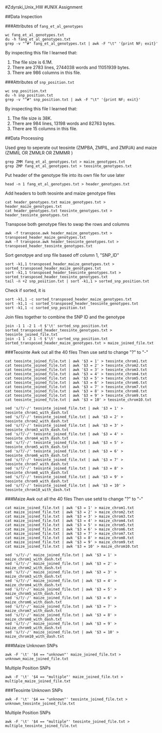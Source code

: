 #Zdyrski_Unix_HW
#UNIX Assignment

##Data Inspection

###Attributes of `fang_et_al_genotypes`

```
wc fang_et_al_genotypes.txt
du -h fang_et_al_genotypes.txt
grep -v "^#" fang_et_al_genotypes.txt | awk -F "\t" '{print NF; exit}'
```

By inspecting this file I learned that:

1. The file size is 6.1M.
2. There are 2783 lines, 2744038 words and 11051939 bytes.
3. There are 986 columns in this file.

###Attributes of `snp_position.txt`

```
wc snp_position.txt
du -h snp_position.txt
grep -v "^#" snp_position.txt | awk -F "\t" '{print NF; exit}'
```

By inspecting this file I learned that:

1. The file size is 38K.
2. There are 984 lines, 13198 words and 82763 bytes.
3. There are 15 columns in this file.

##Data Processing


Used grep to seperate out teosinte (ZMPBA, ZMPIL, and ZMPJA) and maize (ZMMIL OR ZMMLR OR ZMMMR )
```
grep ZMM fang_et_al_genotypes.txt > maize_genotypes.txt
grep ZMP fang_et_al_genotypes.txt > teosinte_genotypes.txt
```

Put header of the genotype file into its own file for use later
```
head -n 1 fang_et_al_genotypes.txt > header_genotypes.txt
```

Add headers to both teosinte and maize genotype files
```
cat header_genotypes.txt maize_genotypes.txt > header_maize_genotypes.txt
cat header_genotypes.txt teosinte_genotypes.txt > header_teosinte_genotypes.txt
```

Transpose both genotype files to swap the rows and columns

```
awk -f transpose.awk header_maize_genotypes.txt > transposed_header_maize_genotypes.txt
awk -f transpose.awk header_teosinte_genotypes.txt > transposed_header_teosinte_genotypes.txt
```

Sort genotpye and snp file based off column 1, "SNP_ID"
```
sort -k1,1 transposed_header_maize_genotypes.txt >  sorted_transposed_header_maize_genotypes.txt
sort -k1,1 transposed_header_teosinte_genotypes.txt >  sorted_transposed_header_teosinte_genotypes.txt
tail -n +2 snp_position.txt | sort -k1,1 > sorted_snp_position.txt
```

Check if sorted, it is
```
sort -k1,1 -c sorted_transposed_header_maize_genotypes.txt
sort -k1,1 -c sorted_transposed_header_teosinte_genotypes.txt
sort -k1,1 -c sorted_snp_position.txt
```

Join files together to combine the SNP ID and the genotype
```
join -1 1 -2 1 -t $'\t' sorted_snp_position.txt sorted_transposed_header_teosinte_genotypes.txt > teosinte_joined_file.txt
join -1 1 -2 1 -t $'\t' sorted_snp_position.txt sorted_transposed_header_maize_genotypes.txt > maize_joined_file.txt
```


###Teosinte
Awk out all the 40 files
Then use setd to change "?" to "-"
```
cat teosinte_joined_file.txt | awk '$3 = 1' > teosinte_chrom1.txt
cat teosinte_joined_file.txt | awk '$3 = 2' > teosinte_chrom2.txt
cat teosinte_joined_file.txt | awk '$3 = 3' > teosinte_chrom3.txt
cat teosinte_joined_file.txt | awk '$3 = 4' > teosinte_chrom4.txt
cat teosinte_joined_file.txt | awk '$3 = 5' > teosinte_chrom5.txt
cat teosinte_joined_file.txt | awk '$3 = 6' > teosinte_chrom6.txt
cat teosinte_joined_file.txt | awk '$3 = 7' > teosinte_chrom7.txt
cat teosinte_joined_file.txt | awk '$3 = 8' > teosinte_chrom8.txt
cat teosinte_joined_file.txt | awk '$3 = 9' > teosinte_chrom9.txt
cat teosinte_joined_file.txt | awk '$3 = 10' > teosinte_chrom10.txt

sed 's/?/-/' teosinte_joined_file.txt | awk '$3 = 1' > teosinte_chrom1_with_dash.txt
sed 's/?/-/' teosinte_joined_file.txt | awk '$3 = 2' > teosinte_chrom2_with_dash.txt
sed 's/?/-/' teosinte_joined_file.txt | awk '$3 = 3' > teosinte_chrom3_with_dash.txt
sed 's/?/-/' teosinte_joined_file.txt | awk '$3 = 4' > teosinte_chrom4_with_dash.txt
sed 's/?/-/' teosinte_joined_file.txt | awk '$3 = 5' > teosinte_chrom5_with_dash.txt
sed 's/?/-/' teosinte_joined_file.txt | awk '$3 = 6' > teosinte_chrom6_with_dash.txt
sed 's/?/-/' teosinte_joined_file.txt | awk '$3 = 7' > teosinte_chrom7_with_dash.txt
sed 's/?/-/' teosinte_joined_file.txt | awk '$3 = 8' > teosinte_chrom8_with_dash.txt
sed 's/?/-/' teosinte_joined_file.txt | awk '$3 = 9' > teosinte_chrom9_with_dash.txt
sed 's/?/-/' teosinte_joined_file.txt | awk '$3 = 10' > teosinte_chrom10_with_dash.txt
```
###Maize
Awk out all the 40 files
Then use setd to change "?" to "-"
```
cat maize_joined_file.txt | awk '$3 = 1' > maize_chrom1.txt
cat maize_joined_file.txt | awk '$3 = 2' > maize_chrom2.txt
cat maize_joined_file.txt | awk '$3 = 3' > maize_chrom3.txt
cat maize_joined_file.txt | awk '$3 = 4' > maize_chrom4.txt
cat maize_joined_file.txt | awk '$3 = 5' > maize_chrom5.txt
cat maize_joined_file.txt | awk '$3 = 6' > maize_chrom6.txt
cat maize_joined_file.txt | awk '$3 = 7' > maize_chrom7.txt
cat maize_joined_file.txt | awk '$3 = 8' > maize_chrom8.txt
cat maize_joined_file.txt | awk '$3 = 9' > maize_chrom9.txt
cat maize_joined_file.txt | awk '$3 = 10' > maize_chrom10.txt

sed 's/?/-/' maize_joined_file.txt | awk '$3 = 1' > maize_chrom1_with_dash.txt
sed 's/?/-/' maize_joined_file.txt | awk '$3 = 2' > maize_chrom2_with_dash.txt
sed 's/?/-/' maize_joined_file.txt | awk '$3 = 3' > maize_chrom3_with_dash.txt
sed 's/?/-/' maize_joined_file.txt | awk '$3 = 4' > maize_chrom4_with_dash.txt
sed 's/?/-/' maize_joined_file.txt | awk '$3 = 5' > maize_chrom5_with_dash.txt
sed 's/?/-/' maize_joined_file.txt | awk '$3 = 6' > maize_chrom6_with_dash.txt
sed 's/?/-/' maize_joined_file.txt | awk '$3 = 7' > maize_chrom7_with_dash.txt
sed 's/?/-/' maize_joined_file.txt | awk '$3 = 8' > maize_chrom8_with_dash.txt
sed 's/?/-/' maize_joined_file.txt | awk '$3 = 9' > maize_chrom9_with_dash.txt
sed 's/?/-/' maize_joined_file.txt | awk '$3 = 10' > maize_chrom10_with_dash.txt
```

###Maize
Unknown SNPs
```
awk -F '\t' '$4 == "unknown"' maize_joined_file.txt > unknown_maize_joined_file.txt
```

Multiple Position SNPs
```
awk -F '\t' '$4 == "multiple"' maize_joined_file.txt > multiple_maize_joined_file.txt
```


###Teosinte
Unknown SNPs
```
awk -F '\t' '$4 == "unknown"' teosinte_joined_file.txt > unknown_teosinte_joined_file.txt
```

Multiple Position SNPs
```
awk -F '\t' '$4 == "multiple"' teosinte_joined_file.txt > multiple_teosinte_joined_file.txt
```
